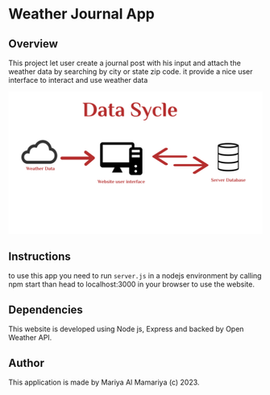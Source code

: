 # Weather Journal App

## Overview
This project let user create a journal post with his input and attach the weather data by searching by city or state zip code. it provide a nice user interface to interact and use weather data

![image](./dataSycle.jpg)

## Instructions
to use this app you need to run `server.js` in a nodejs environment by calling npm start than head to localhost:3000 in your browser to use the website.

## Dependencies
This website is developed using Node js, Express and backed by Open Weather API.

## Author
This application is made by Mariya Al Mamariya (c) 2023.